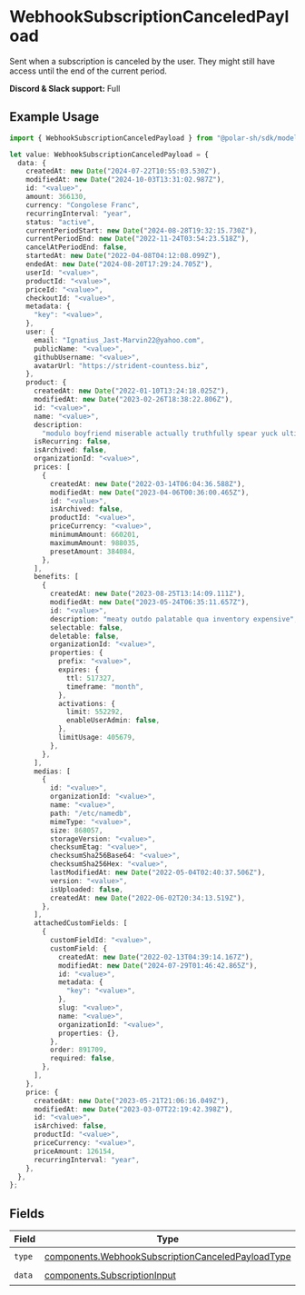 # WebhookSubscriptionCanceledPayload

Sent when a subscription is canceled by the user.
They might still have access until the end of the current period.

**Discord & Slack support:** Full

## Example Usage

```typescript
import { WebhookSubscriptionCanceledPayload } from "@polar-sh/sdk/models/components";

let value: WebhookSubscriptionCanceledPayload = {
  data: {
    createdAt: new Date("2024-07-22T10:55:03.530Z"),
    modifiedAt: new Date("2024-10-03T13:31:02.987Z"),
    id: "<value>",
    amount: 366130,
    currency: "Congolese Franc",
    recurringInterval: "year",
    status: "active",
    currentPeriodStart: new Date("2024-08-28T19:32:15.730Z"),
    currentPeriodEnd: new Date("2022-11-24T03:54:23.518Z"),
    cancelAtPeriodEnd: false,
    startedAt: new Date("2022-04-08T04:12:08.099Z"),
    endedAt: new Date("2024-08-20T17:29:24.705Z"),
    userId: "<value>",
    productId: "<value>",
    priceId: "<value>",
    checkoutId: "<value>",
    metadata: {
      "key": "<value>",
    },
    user: {
      email: "Ignatius_Jast-Marvin22@yahoo.com",
      publicName: "<value>",
      githubUsername: "<value>",
      avatarUrl: "https://strident-countess.biz",
    },
    product: {
      createdAt: new Date("2022-01-10T13:24:18.025Z"),
      modifiedAt: new Date("2023-02-26T18:38:22.806Z"),
      id: "<value>",
      name: "<value>",
      description:
        "modulo boyfriend miserable actually truthfully spear yuck ultimately whether misspend",
      isRecurring: false,
      isArchived: false,
      organizationId: "<value>",
      prices: [
        {
          createdAt: new Date("2022-03-14T06:04:36.588Z"),
          modifiedAt: new Date("2023-04-06T00:36:00.465Z"),
          id: "<value>",
          isArchived: false,
          productId: "<value>",
          priceCurrency: "<value>",
          minimumAmount: 660201,
          maximumAmount: 988035,
          presetAmount: 384084,
        },
      ],
      benefits: [
        {
          createdAt: new Date("2023-08-25T13:14:09.111Z"),
          modifiedAt: new Date("2023-05-24T06:35:11.657Z"),
          id: "<value>",
          description: "meaty outdo palatable qua inventory expensive",
          selectable: false,
          deletable: false,
          organizationId: "<value>",
          properties: {
            prefix: "<value>",
            expires: {
              ttl: 517327,
              timeframe: "month",
            },
            activations: {
              limit: 552292,
              enableUserAdmin: false,
            },
            limitUsage: 405679,
          },
        },
      ],
      medias: [
        {
          id: "<value>",
          organizationId: "<value>",
          name: "<value>",
          path: "/etc/namedb",
          mimeType: "<value>",
          size: 868057,
          storageVersion: "<value>",
          checksumEtag: "<value>",
          checksumSha256Base64: "<value>",
          checksumSha256Hex: "<value>",
          lastModifiedAt: new Date("2022-05-04T02:40:37.506Z"),
          version: "<value>",
          isUploaded: false,
          createdAt: new Date("2022-06-02T20:34:13.519Z"),
        },
      ],
      attachedCustomFields: [
        {
          customFieldId: "<value>",
          customField: {
            createdAt: new Date("2022-02-13T04:39:14.167Z"),
            modifiedAt: new Date("2024-07-29T01:46:42.865Z"),
            id: "<value>",
            metadata: {
              "key": "<value>",
            },
            slug: "<value>",
            name: "<value>",
            organizationId: "<value>",
            properties: {},
          },
          order: 891709,
          required: false,
        },
      ],
    },
    price: {
      createdAt: new Date("2023-05-21T21:06:16.049Z"),
      modifiedAt: new Date("2023-03-07T22:19:42.398Z"),
      id: "<value>",
      isArchived: false,
      productId: "<value>",
      priceCurrency: "<value>",
      priceAmount: 126154,
      recurringInterval: "year",
    },
  },
};
```

## Fields

| Field                                                                                                                  | Type                                                                                                                   | Required                                                                                                               | Description                                                                                                            |
| ---------------------------------------------------------------------------------------------------------------------- | ---------------------------------------------------------------------------------------------------------------------- | ---------------------------------------------------------------------------------------------------------------------- | ---------------------------------------------------------------------------------------------------------------------- |
| `type`                                                                                                                 | [components.WebhookSubscriptionCanceledPayloadType](../../models/components/webhooksubscriptioncanceledpayloadtype.md) | :heavy_check_mark:                                                                                                     | N/A                                                                                                                    |
| `data`                                                                                                                 | [components.SubscriptionInput](../../models/components/subscriptioninput.md)                                           | :heavy_check_mark:                                                                                                     | N/A                                                                                                                    |